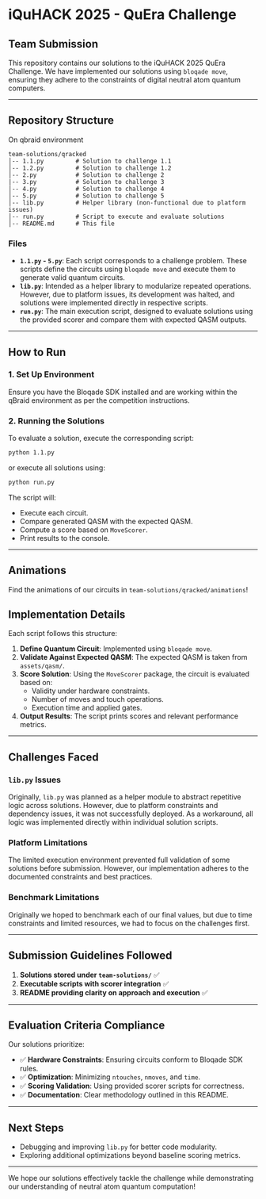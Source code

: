 # iQuHACK 2025 - QuEra Challenge

## Team Submission

This repository contains our solutions to the iQuHACK 2025 QuEra Challenge. We have implemented our solutions using `bloqade move`, ensuring they adhere to the constraints of digital neutral atom quantum computers.

---

## Repository Structure
On qbraid environment

```
team-solutions/qracked
│-- 1.1.py         # Solution to challenge 1.1
│-- 1.2.py         # Solution to challenge 1.2
│-- 2.py           # Solution to challenge 2
|-- 3.py           # Solution to challenge 3
│-- 4.py           # Solution to challenge 4
│-- 5.py           # Solution to challenge 5
│-- lib.py         # Helper library (non-functional due to platform issues)
│-- run.py         # Script to execute and evaluate solutions
│-- README.md      # This file
```

### Files
- **`1.1.py` - `5.py`**: Each script corresponds to a challenge problem. These scripts define the circuits using `bloqade move` and execute them to generate valid quantum circuits.
- **`lib.py`**: Intended as a helper library to modularize repeated operations. However, due to platform issues, its development was halted, and solutions were implemented directly in respective scripts.
- **`run.py`**: The main execution script, designed to evaluate solutions using the provided scorer and compare them with expected QASM outputs.

---

## How to Run

### 1. Set Up Environment
Ensure you have the Bloqade SDK installed and are working within the qBraid environment as per the competition instructions.

### 2. Running the Solutions
To evaluate a solution, execute the corresponding script:

```bash
python 1.1.py
```

or execute all solutions using:

```bash
python run.py
```

The script will:
- Execute each circuit.
- Compare generated QASM with the expected QASM.
- Compute a score based on `MoveScorer`.
- Print results to the console.

---

## Animations

Find the animations of our circuits in `team-solutions/qracked/animations`!

## Implementation Details

Each script follows this structure:
1. **Define Quantum Circuit**: Implemented using `bloqade move`.
2. **Validate Against Expected QASM**: The expected QASM is taken from `assets/qasm/`.
3. **Score Solution**: Using the `MoveScorer` package, the circuit is evaluated based on:
   - Validity under hardware constraints.
   - Number of moves and touch operations.
   - Execution time and applied gates.
4. **Output Results**: The script prints scores and relevant performance metrics.

---

## Challenges Faced

### `lib.py` Issues
Originally, `lib.py` was planned as a helper module to abstract repetitive logic across solutions. However, due to platform constraints and dependency issues, it was not successfully deployed. As a workaround, all logic was implemented directly within individual solution scripts.

### Platform Limitations
The limited execution environment prevented full validation of some solutions before submission. However, our implementation adheres to the documented constraints and best practices.

### Benchmark Limitations
Originally we hoped to benchmark each of our final values, but due to time constraints and limited resources, we had to focus on the challenges first.

---

## Submission Guidelines Followed

1. **Solutions stored under `team-solutions/`** ✅
2. **Executable scripts with scorer integration** ✅
3. **README providing clarity on approach and execution** ✅

---

## Evaluation Criteria Compliance

Our solutions prioritize:
- ✅ **Hardware Constraints**: Ensuring circuits conform to Bloqade SDK rules.
- ✅ **Optimization**: Minimizing `ntouches`, `nmoves`, and `time`.
- ✅ **Scoring Validation**: Using provided scorer scripts for correctness.
- ✅ **Documentation**: Clear methodology outlined in this README.

---

## Next Steps

- Debugging and improving `lib.py` for better code modularity.
- Exploring additional optimizations beyond baseline scoring metrics.

---

We hope our solutions effectively tackle the challenge while demonstrating our understanding of neutral atom quantum computation!
